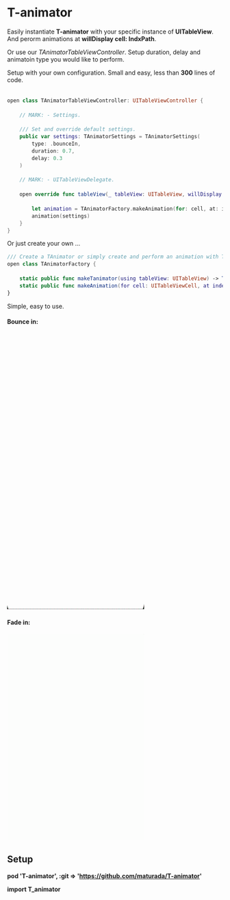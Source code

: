 # T-animator

Easily instantiate **T-animator** with your specific instance of **UITableView**.
And perorm animations at **willDisplay cell: IndxPath**.

Or use our *TAnimatorTableViewController*.
Setup duration, delay and animatoin type you would like to perform.

Setup with your own configuration.
Small and easy, less than **300** lines of code.
```Swift

open class TAnimatorTableViewController: UITableViewController {
    
    // MARK: - Settings.
    
    /// Set and override default settings.
    public var settings: TAnimatorSettings = TAnimatorSettings(
        type: .bounceIn,
        duration: 0.7,
        delay: 0.3
    )
    
    // MARK: - UITableViewDelegate.
    
    open override func tableView(_ tableView: UITableView, willDisplay cell: UITableViewCell, forRowAt indexPath: IndexPath) {
        
        let animation = TAnimatorFactory.makeAnimation(for: cell, at: indexPath, in: tableView)
        animation(settings)
    }
}
```

Or just create your own ...
```Swift
/// Create a TAnimator or simply create and perform an animation with TAnimatorSettings configuration.
open class TAnimatorFactory {
    
    static public func makeTanimator(using tableView: UITableView) -> TAnimator
    static public func makeAnimation(for cell: UITableViewCell, at indexPath: IndexPath, in tableView: UITableView) -> ((TAnimatorSettings) -> Void) 
}
```

Simple, easy to use.

#### Bounce in:

!["Bounce in animation"](bounceIn.gif)

#### Fade in:

!["Fade in animation"](fadeIn.gif)


## Setup

**pod 'T-animator', :git => 'https://github.com/maturada/T-animator'**

**import T_animator**
